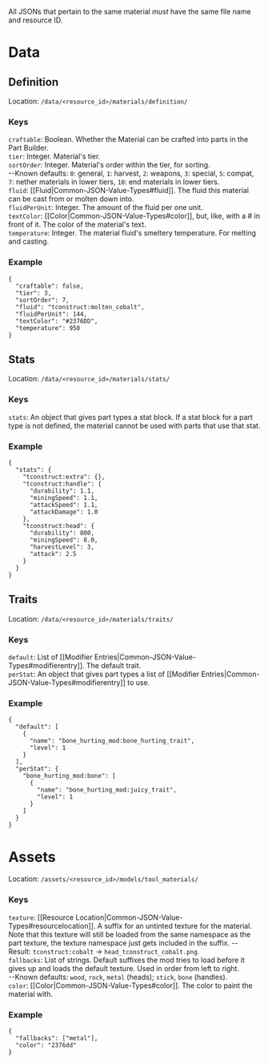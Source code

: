 All JSONs that pertain to the same material *must* have the same file name and resource ID.
# Data
## Definition
Location: `/data/<resource_id>/materials/definition/`

### Keys
`craftable`: Boolean. Whether the Material can be crafted into parts in the Part Builder.  
`tier`: Integer. Material's tier.  
`sortOrder`: Integer. Material's order within the tier, for sorting.  
--Known defaults: `0`: general, `1`: harvest, `2`: weapons, `3`: special, `5`: compat, `7`: nether materials in lower tiers, `10`: end materials in lower tiers.  
`fluid`: [[Fluid|Common-JSON-Value-Types#fluid]]. The fluid this material can be cast from or molten down into.  
`fluidPerUnit`: Integer. The amount of the fluid per one unit.  
`textColor`: [[Color|Common-JSON-Value-Types#color]], but, like, with a # in front of it. The color of the material's text.  
`temperature`: Integer. The material fluid's smeltery temperature. For melting and casting.  

### Example
    {
      "craftable": false,
      "tier": 3,
      "sortOrder": 7,
      "fluid": "tconstruct:molten_cobalt",
      "fluidPerUnit": 144,
      "textColor": "#2376DD",
      "temperature": 950
    }
## Stats
Location: `/data/<resource_id>/materials/stats/`

### Keys
`stats`: An object that gives part types a stat block. If a stat block for a part type is not defined, the material cannot be used with parts that use that stat.  

### Example
    {
      "stats": {
        "tconstruct:extra": {},
        "tconstruct:handle": {
          "durability": 1.1,
          "miningSpeed": 1.1,
          "attackSpeed": 1.1,
          "attackDamage": 1.0
        },
        "tconstruct:head": {
          "durability": 800,
          "miningSpeed": 8.0,
          "harvestLevel": 3,
          "attack": 2.5
        }
      }
    }

## Traits
Location: `/data/<resource_id>/materials/traits/`  

### Keys
`default`: List of [[Modifier Entries|Common-JSON-Value-Types#modifierentry]]. The default trait.  
`perStat`: An object that gives part types a list of [[Modifier Entries|Common-JSON-Value-Types#modifierentry]] to use.  

### Example
    {
      "default": [
        {
          "name": "bone_hurting_mod:bone_hurting_trait",
          "level": 1
        }
      ],
      "perStat": {
        "bone_hurting_mod:bone": [
          {
            "name": "bone_hurting_mod:juicy_trait",
            "level": 1
          }
        ]
      }
    }

# Assets  
Location: `/assets/<resource_id>/models/tool_materials/`  

### Keys
`texture`: [[Resource Location|Common-JSON-Value-Types#resourcelocation]]. A suffix for an untinted texture for the material. Note that this texture will still be loaded from the same namespace as the part texture, the texture namespace just gets included in the suffix.
--Result: `tconstruct:cobalt` -> `head_tconstruct_cobalt.png`.  
`fallbacks`: List of strings. Default suffixes the mod tries to load before it gives up and loads the default texture. Used in order from left to right.  
--Known defaults: `wood`, `rock`, `metal` (heads); `stick`, `bone` (handles).  
`color`: [[Color|Common-JSON-Value-Types#color]]. The color to paint the material with.

### Example
    {
      "fallbacks": ["metal"],
      "color": "2376dd"
    }